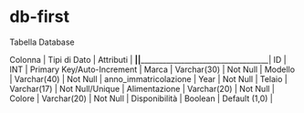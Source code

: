 # db-first
Tabella Database

Colonna               |      Tipi di Dato      |              Attributi              |
______________________|________________________|_____________________________________|
ID                    |      INT               |      Primary Key/Auto-Increment     |
Marca                 |      Varchar(30)       |              Not Null               |
Modello               |      Varchar(40)       |              Not Null               |
anno_immatricolazione |      Year              |              Not Null               |
Telaio                |      Varchar(17)       |          Not Null/Unique            |
Alimentazione         |      Varchar(20)       |              Not Null               |
Colore                |      Varchar(20)       |              Not Null               |
Disponibilità         |      Boolean           |              Default (1,0)          |
